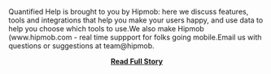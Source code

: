 <p>Quantified Help is brought to you by Hipmob: here we discuss features, tools and integrations that help you make your users happy, and use data to help you choose which tools to use.We also make Hipmob (www.hipmob.com - real time suppport for folks going mobile.Email us with questions or suggestions at team@hipmob.</p>
<center><p><a href="http://blog.hipmob.com/post/49461489477/introducing-chat-analytics-from-hipmob" style='padding:25px; font-sze:18px; font-weight: bold;'>Read Full Story</a></p></center>

